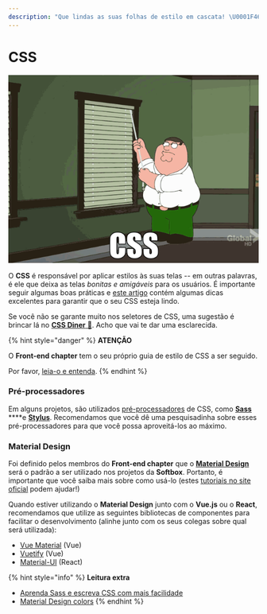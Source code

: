 ```yaml
---
description: "Que lindas as suas folhas de estilo em cascata! \U0001F46F‍♀️"
---
```


# CSS

![Explicando CSS em um GIF](../.gitbook/assets/css.gif)

O **CSS** é responsável por aplicar estilos às suas telas -- em outras palavras, é ele que deixa as telas _bonitas e amigáveis_ para os usuários. É importante seguir algumas boas práticas e [este artigo](https://medium.com/tableless/8-regras-simples-para-uma-arquitetura-css-robusta-e-escal%C3%A1vel-545c6dade170) contém algumas dicas excelentes para garantir que o seu CSS esteja lindo.

Se você não se garante muito nos seletores de CSS, uma sugestão é brincar lá no [**CSS Diner** 🍟](https://flukeout.github.io/). Acho que vai te dar uma esclarecida.

{% hint style="danger" %}
**ATENÇÃO**

O **Front-end chapter** tem o seu próprio guia de estilo de CSS a ser seguido.

Por favor, [leia-o e entenda](https://softboxlab.github.io/front-end-book/css/).
{% endhint %}

### **Pré-processadores**

Em alguns projetos, são utilizados [pré-processadores](https://becode.com.br/pre-processador-css-sass/) de CSS, como [**Sass**](https://sass-lang.com/guide) ****e [**Stylus**](http://stylus-lang.com/). Recomendamos que você dê uma pesquisadinha sobre esses pré-processadores para que você possa aproveitá-los ao máximo.

### Material Design

Foi definido pelos membros do **Front-end chapter** que o [**Material Design**](https://material.io/) será o padrão a ser utilizado nos projetos da **Softbox**. Portanto, é importante que você saiba mais sobre como usá-lo \(estes [tutoriais no site oficial](https://material.io/collections/developer-tutorials/) podem ajudar!\)

Quando estiver utilizando o **Material Design** junto com o **Vue.js** ou o **React**, recomendamos que utilize as seguintes bibliotecas de componentes para facilitar o desenvolvimento \(alinhe junto com os seus colegas sobre qual será utilizada\):

* [Vue Material](https://vuematerial.io/) \(Vue\)
* [Vuetify](https://vuetifyjs.com/en/) \(Vue\)
* [Material-UI](https://material-ui.com/) \(React\)

{% hint style="info" %}
**Leitura extra**

* [Aprenda Sass e escreva CSS com mais facilidade](https://www.todoespacoonline.com/w/2014/05/aprenda-sass/)
* [Material Design colors](https://www.materialui.co/colors)
{% endhint %}

